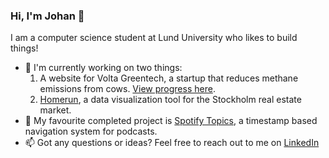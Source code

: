 ### Hi, I'm Johan 👋

I am a computer science student at Lund University who likes to build things! 

- 🔧 I'm currently working on two things:
  1) A website for Volta Greentech, a startup that reduces methane emissions from cows. [View progress here](https://johan-akerman.github.io/VoltaGreentech/).
  2) [Homerun](https://github.com/johan-akerman/homerun), a data visualization tool for the Stockholm real estate market.
- 🎵 My favourite completed project is [Spotify Topics](https://github.com/johan-akerman/SpotifyTopics), a timestamp based navigation system for podcasts.
- 📫 Got any questions or ideas? Feel free to reach out to me on [LinkedIn](https://www.linkedin.com/in/johan-akerman/)

